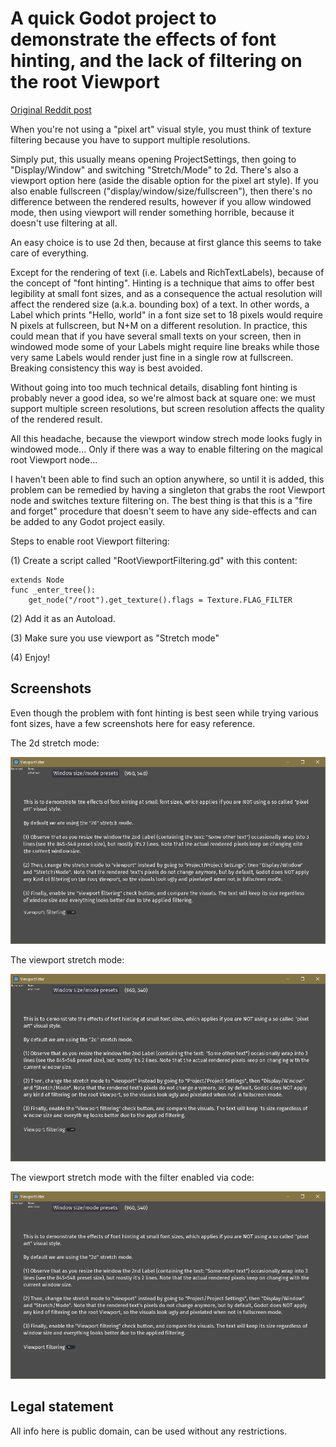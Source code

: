 # A quick Godot project to demonstrate the effects of font hinting, and the lack of filtering on the root Viewport

[Original Reddit post](https://www.reddit.com/r/godot/comments/fsw3n0/solved_i_finally_have_consistent_font_hinting_due/)

When you're not using a "pixel art" visual style, you must think of texture filtering because you have to support multiple resolutions.

Simply put, this usually means opening ProjectSettings, then going to "Display/Window" and switching "Stretch/Mode" to 2d. There's also a viewport option here (aside the disable option for the pixel art style). If you also enable fullscreen ("display/window/size/fullscreen"), then there's no difference between the rendered results, however if you allow windowed mode, then using viewport will render something horrible, because it doesn't use filtering at all.

An easy choice is to use 2d then, because at first glance this seems to take care of everything.

Except for the rendering of text (i.e. Labels and RichTextLabels), because of the concept of "font hinting". Hinting is a technique that aims to offer best legibility at small font sizes, and as a consequence the actual resolution will affect the rendered size (a.k.a. bounding box) of a text. In other words, a Label which prints "Hello, world" in a font size set to 18 pixels would require N pixels at fullscreen, but N+M on a different resolution. In practice, this could mean that if you have several small texts on your screen, then in windowed mode some of your Labels might require line breaks while those very same Labels would render just fine in a single row at fullscreen. Breaking consistency this way is best avoided.

Without going into too much technical details, disabling font hinting is probably never a good idea, so we're almost back at square one: we must support multiple screen resolutions, but screen resolution affects the quality of the rendered result.

All this headache, because the viewport window strech mode looks fugly in windowed mode... Only if there was a way to enable filtering on the magical root Viewport node...

I haven't been able to find such an option anywhere, so until it is added, this problem can be remedied by having a singleton that grabs the root Viewport node and switches texture filtering on. The best thing is that this is a "fire and forget" procedure that doesn't seem to have any side-effects and can be added to any Godot project easily.

Steps to enable root Viewport filtering:

(1) Create a script called "RootViewportFiltering.gd" with this content:

	extends Node
	func _enter_tree():
	    get_node("/root").get_texture().flags = Texture.FLAG_FILTER

(2) Add it as an Autoload.

(3) Make sure you use viewport as "Stretch mode"

(4) Enjoy!


## Screenshots

Even though the problem with font hinting is best seen while trying various font sizes, have a few screenshots here for easy reference.


The 2d stretch mode:

![2d](screenshot-2d.png)


The viewport stretch mode:

![Default, unfiltered Viewport](screenshot-default_viewport.png)


The viewport stretch mode with the filter enabled via code:

![Viewport with the filter](screenshot-filtered_viewport.png)


## Legal statement

All info here is public domain, can be used without any restrictions.